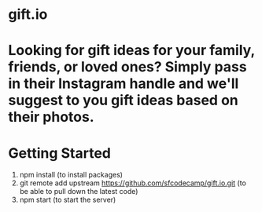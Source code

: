 # gift.io

# Looking for gift ideas for your family, friends, or loved ones? Simply pass in their Instagram handle and we'll suggest to you gift ideas based on their photos. 

# Getting Started
1. npm install (to install packages)
2. git remote add upstream https://github.com/sfcodecamp/gift.io.git (to be able to pull down the latest code)
3. npm start (to start the server)